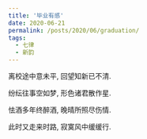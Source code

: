 ```yaml
---
title: '毕业有感'
date: 2020-06-21
permalink: /posts/2020/06/graduation/
tags:
  - 七律
  - 新韵
---
```


离校途中意未平, 回望知新已不清.

纷纭往事空如梦, 形色诸君散作星.   

怯酒多年终醉酒, 晚晴所照尽伤情. 

此时又走来时路, 寂寞风中缓缓行. 



 